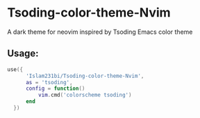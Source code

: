 # Tsoding-color-theme-Nvim
A dark theme for neovim inspired by Tsoding Emacs color theme

## Usage:

```lua
use({
      'Islam231bi/Tsoding-color-theme-Nvim',
      as = 'tsoding',
      config = function()
          vim.cmd('colorscheme tsoding')
      end
  })

```
